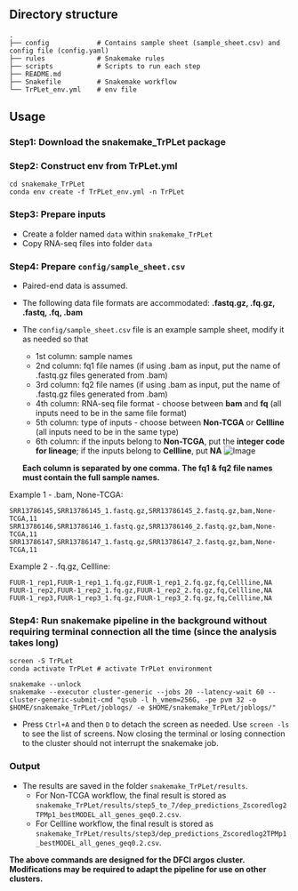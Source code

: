 ## Directory structure
```
.
├── config            # Contains sample sheet (sample_sheet.csv) and config file (config.yaml)
├── rules             # Snakemake rules
├── scripts           # Scripts to run each step 
├── README.md
├── Snakefile         # Snakemake workflow
└── TrPLet_env.yml    # env file 

```

## Usage
### Step1: Download the snakemake_TrPLet package
### Step2: Construct env from TrPLet.yml
  ```
  cd snakemake_TrPLet
  conda env create -f TrPLet_env.yml -n TrPLet
  ```
### Step3: Prepare inputs
  * Create a folder named ```data``` within ```snakemake_TrPLet```
  * Copy RNA-seq files into folder ```data```

### Step4: Prepare ```config/sample_sheet.csv```
  * Paired-end data is assumed.
  * The following data file formats are accommodated: **.fastq.gz, .fq.gz, .fastq, .fq, .bam**
  * The ```config/sample_sheet.csv``` file is an example sample sheet, modify it as needed so that 
      * 1st column: sample names
      * 2nd column: fq1 file names (if using .bam as input, put the name of .fastq.gz files generated from .bam)
      * 3rd column: fq2 file names (if using .bam as input, put the name of .fastq.gz files generated from .bam)
      * 4th column: RNA-seq file format - choose between **bam** and **fq** (all inputs need to be in the same file format)
      * 5th column: type of inputs - choose between **Non-TCGA** or **Cellline** (all inputs need to be in the same type)
      * 6th column: if the inputs belong to **Non-TCGA**, put the **integer code for lineage**; if the inputs belong to **Cellline**, put **NA**
        ![Image](https://github.com/user-attachments/assets/affe87db-9482-4333-bc9e-1259a9061b7d)
    
    **Each column is separated by one comma.** 
    **The fq1 & fq2 file names must contain the full sample names.**
  
  Example 1 - .bam, None-TCGA: 
  ```
  SRR13786145,SRR13786145_1.fastq.gz,SRR13786145_2.fastq.gz,bam,None-TCGA,11
  SRR13786146,SRR13786146_1.fastq.gz,SRR13786146_2.fastq.gz,bam,None-TCGA,11
  SRR13786147,SRR13786147_1.fastq.gz,SRR13786147_2.fastq.gz,bam,None-TCGA,11
  ```

  Example 2 - .fq.gz, Cellline: 
  ```
  FUUR-1_rep1,FUUR-1_rep1_1.fq.gz,FUUR-1_rep1_2.fq.gz,fq,Cellline,NA
  FUUR-1_rep2,FUUR-1_rep2_1.fq.gz,FUUR-1_rep2_2.fq.gz,fq,Cellline,NA
  FUUR-1_rep3,FUUR-1_rep3_1.fq.gz,FUUR-1_rep3_2.fq.gz,fq,Cellline,NA
  ```
      
### Step4: Run snakemake pipeline in the background without requiring terminal connection all the time (since the analysis takes long)
  ```
  screen -S TrPLet
  conda activate TrPLet # activate TrPLet environment
  
  snakemake --unlock
  snakemake --executor cluster-generic --jobs 20 --latency-wait 60 --cluster-generic-submit-cmd "qsub -l h_vmem=256G, -pe pvm 32 -o $HOME/snakemake_TrPLet/joblogs/ -e $HOME/snakemake_TrPLet/joblogs/"

  ```
  * Press ```Ctrl+A``` and then ```D``` to detach the screen as needed. Use ```screen -ls``` to see the list of screens. Now closing the terminal or losing connection to the cluster should not interrupt the snakemake job.
    

### Output
* The results are saved in the folder ```snakemake_TrPLet/results```.
    * For Non-TCGA workflow, the final result is stored as ```snakemake_TrPLet/results/step5_to_7/dep_predictions_Zscoredlog2TPMp1_bestMODEL_all_genes_geq0.2.csv```.
    * For Cellline workflow, the final result is stored as ```snakemake_TrPLet/results/step3/dep_predictions_Zscoredlog2TPMp1_bestMODEL_all_genes_geq0.2.csv```.
    
**The above commands are designed for the DFCI argos cluster. Modifications may be required to adapt the pipeline for use on other clusters.**
